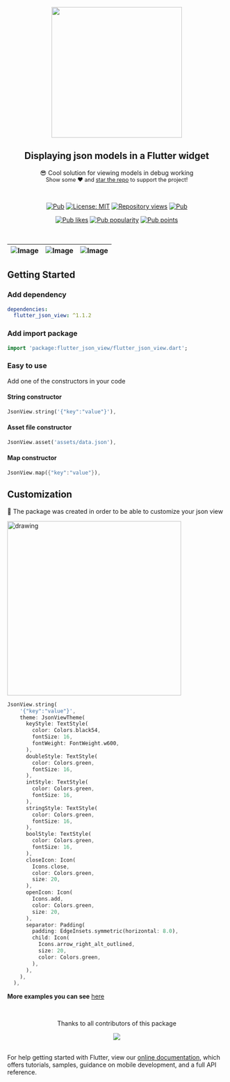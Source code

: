 <p align="center">
  <img src="https://github.com/Frezyx/flutter_json_view/blob/main/example/repo/json_view_logo.png?raw=true" width="300px">
</p>
<h2 align="center">Displaying json models in a Flutter widget</h2>
<p align="center">
  😎 Cool solution for viewing models in debug working
  <br>
  <span style="font-size: 0.9em"> Show some ❤️ and <a href="https://github.com/Frezyx/flutter_json_view">star the repo</a> to support the project! </span>
</p>
<br>

<p align="center">
  <a href="https://pub.dev/packages/flutter_json_view"><img src="https://img.shields.io/pub/v/flutter_json_view.svg" alt="Pub"></a>
  <a href="https://opensource.org/licenses/MIT"><img src="https://img.shields.io/badge/license-MIT-blue.svg" alt="License: MIT"></a>
  <a href="https://github.com/Frezyx/flutter_json_view"><img src="https://hits.dwyl.com/Frezyx/flutter_json_view.svg?style=flat" alt="Repository views"></a>
  <a href="https://github.com/Frezyx/flutter_json_view"><img src="https://img.shields.io/github/stars/Frezyx/flutter_json_view?style=social" alt="Pub"></a>
</p>
<p align="center">
  <a href="https://pub.dev/packages/flutter_json_view/score"><img src="https://img.shields.io/pub/likes/flutter_json_view?logo=flutter" alt="Pub likes"></a>
  <a href="https://pub.dev/packages/flutter_json_view/score"><img src="https://img.shields.io/pub/popularity/flutter_json_view?logo=flutter" alt="Pub popularity"></a>
  <a href="https://pub.dev/packages/flutter_json_view/score"><img src="https://img.shields.io/pub/points/flutter_json_view?logo=flutter" alt="Pub points"></a>
</p>

<br>

| ![Image](https://github.com/Frezyx/flutter_json_view/blob/main/example/repo/new_example.gif?raw=true) | ![Image](https://github.com/Frezyx/flutter_json_view/blob/main/example/repo/new_example2.gif?raw=true) | ![Image](https://github.com/Frezyx/flutter_json_view/blob/main/example/repo/new_example3.gif?raw=true) | 
| :------------: | :------------: | :------------: |


## Getting Started

### Add dependency

```yaml
dependencies:
  flutter_json_view: ^1.1.2
```

### Add import package

```dart
import 'package:flutter_json_view/flutter_json_view.dart';
```

### Easy to use

Add one of the constructors in your code

#### String constructor

```dart
JsonView.string('{"key":"value"}'),
```

#### Asset file constructor

```dart
JsonView.asset('assets/data.json'),
```

#### Map constructor

```dart
JsonView.map({"key":"value"}),
```

## Customization
🎨 The package was created in order to be able to customize your json view

<img src="https://github.com/Frezyx/flutter_json_view/blob/main/example/repo/customization_example.jpg?raw=true" alt="drawing" width="400"/>

```dart
JsonView.string(
    '{"key":"value"}',
    theme: JsonViewTheme(
      keyStyle: TextStyle(
        color: Colors.black54,
        fontSize: 16,
        fontWeight: FontWeight.w600,
      ),
      doubleStyle: TextStyle(
        color: Colors.green,
        fontSize: 16,
      ),
      intStyle: TextStyle(
        color: Colors.green,
        fontSize: 16,
      ),
      stringStyle: TextStyle(
        color: Colors.green,
        fontSize: 16,
      ),
      boolStyle: TextStyle(
        color: Colors.green,
        fontSize: 16,
      ),
      closeIcon: Icon(
        Icons.close,
        color: Colors.green,
        size: 20,
      ),
      openIcon: Icon(
        Icons.add,
        color: Colors.green,
        size: 20,
      ),
      separator: Padding(
        padding: EdgeInsets.symmetric(horizontal: 8.0),
        child: Icon(
          Icons.arrow_right_alt_outlined,
          size: 20,
          color: Colors.green,
        ),
      ),
    ),
  ),
```

**More examples you can see** [here](/example/lib/examples)

<br>
<div align="center" >
  <p>Thanks to all contributors of this package</p>
  <a href="https://github.com/Frezyx/group_button/graphs/flutter_json_view">
    <img src="https://contrib.rocks/image?repo=Frezyx/flutter_json_view" />
  </a>
</div>
<br>


For help getting started with Flutter, view our 
[online documentation](https://flutter.dev/docs), which offers tutorials, 
samples, guidance on mobile development, and a full API reference.

